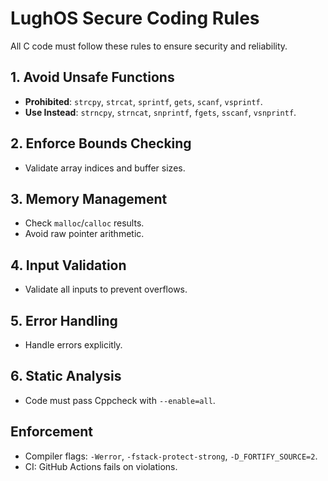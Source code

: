 # LughOS Secure Coding Rules

All C code must follow these rules to ensure security and reliability.

## 1. Avoid Unsafe Functions

- **Prohibited**: `strcpy`, `strcat`, `sprintf`, `gets`, `scanf`, `vsprintf`.
- **Use Instead**: `strncpy`, `strncat`, `snprintf`, `fgets`, `sscanf`, `vsnprintf`.

## 2. Enforce Bounds Checking

- Validate array indices and buffer sizes.

## 3. Memory Management

- Check `malloc`/`calloc` results.
- Avoid raw pointer arithmetic.

## 4. Input Validation

- Validate all inputs to prevent overflows.

## 5. Error Handling

- Handle errors explicitly.

## 6. Static Analysis

- Code must pass Cppcheck with `--enable=all`.

## Enforcement

- Compiler flags: `-Werror`, `-fstack-protect-strong`, `-D_FORTIFY_SOURCE=2`.
- CI: GitHub Actions fails on violations.

